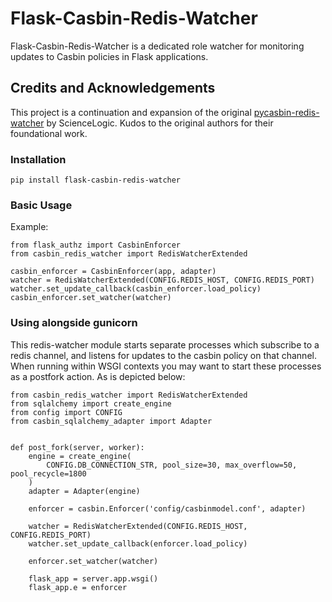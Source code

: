 # Flask-Casbin-Redis-Watcher

Flask-Casbin-Redis-Watcher is a dedicated role watcher for monitoring updates to Casbin policies in Flask applications.

## Credits and Acknowledgements
This project is a continuation and expansion of the original [pycasbin-redis-watcher](https://github.com/ScienceLogic/pycasbin-redis-watcher) by ScienceLogic. Kudos to the original authors for their foundational work.



### Installation
```
pip install flask-casbin-redis-watcher
```

### Basic Usage
Example:
```
from flask_authz import CasbinEnforcer
from casbin_redis_watcher import RedisWatcherExtended

casbin_enforcer = CasbinEnforcer(app, adapter)
watcher = RedisWatcherExtended(CONFIG.REDIS_HOST, CONFIG.REDIS_PORT)
watcher.set_update_callback(casbin_enforcer.load_policy)
casbin_enforcer.set_watcher(watcher)
```

### Using alongside gunicorn 
This redis-watcher module starts separate processes which subscribe to a redis channel, and listens for updates to the casbin policy on that channel. When running within WSGI contexts you may want to start these processes as a postfork action. As is depicted below:
```
from casbin_redis_watcher import RedisWatcherExtended
from sqlalchemy import create_engine
from config import CONFIG
from casbin_sqlalchemy_adapter import Adapter


def post_fork(server, worker):
    engine = create_engine(
        CONFIG.DB_CONNECTION_STR, pool_size=30, max_overflow=50, pool_recycle=1800
    )
    adapter = Adapter(engine)
    
    enforcer = casbin.Enforcer('config/casbinmodel.conf', adapter)
    
    watcher = RedisWatcherExtended(CONFIG.REDIS_HOST, CONFIG.REDIS_PORT)
    watcher.set_update_callback(enforcer.load_policy)
    
    enforcer.set_watcher(watcher)
    
    flask_app = server.app.wsgi()
    flask_app.e = enforcer